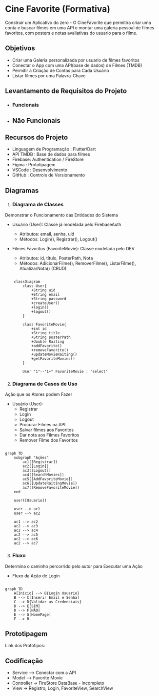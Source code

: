 # Cine Favorite (Formativa)
Construir um Aplicativo do zero - O CineFavorite que permitira criar uma conta e buscar filmes em uma API e montar uma galeria pessoal de filmes favoritos, com posters e notas avaliativas do usuario para o filme.

## Objetivos
- Criar uma Galeria personalizada por usuario de filmes favoritos
- Conectar o App com uma API(base de dados) de Filmes (TMDB)
- Permitir a Criação de Contas para Cada Usuário
- Listar filmes por uma Palavra-Chave

## Levantamento de Requisitos do Projeto
- ### Funcionais

- ## Não Funcionais

## Recursos do Projeto
- Linguagem de Programação : Flutter/Dart
- API TMDB : Base de dados para filmes
- Firebase: Authentication / FireStore
- Figma : Prototipagem
- VSCode : Desenvolvimento
- GitHub : Controle de Versionamento

## Diagramas
1. ### Diagrama de Classes
Demonstrar o Funcionamento das Entidades do Sistema

- Usuário (User): Classe já modelada pelo FirebaseAuth
    - Atributos: email, senha, uid
    - Métodos: Login(), Registrar(), Logout()

- Filmes Favoritos (FavoriteMovie): Classe modelada pelo DEV
    - Atributos: id, título, PosterPath, Nota
    - Métodos: AdicionarFilme(), RemoverFilme(), ListarFilme(), AtualizarNota() (CRUD)

```mermaid

    classDiagram
        class User{
            +String uid
            +String email
            +String password
            +createUser()
            +login()
            +logout()
        }

        class FavoriteMovie{
            +int id
            +String title
            +String posterPath
            +double Raiting
            +addFavorite()
            +removeFavorite()
            +updateMovieRaiting()
            +getFavoriteMovies()
        }

        User "1"--"1+" FavoriteMovie : "select"
```
2. ### Diagrama de Casos de Uso
Ação que os Atores podem Fazer
- Usuário (User):
    - Registrar
    - Login
    - Logout
    - Procurar Filmes na API
    - Salvar filmes aos Favoritos
    - Dar nota aos Filmes Favoritos
    - Remover Filme dos Favoritos

```mermaid

graph TD
    subgraph "Ações"
        ac1([Registrar])
        ac2([Login])
        ac3([Logout])
        ac4([SearchMovies])
        ac5([AddFavoriteMovie])
        ac6([UpdateRaitingMovie])
        ac7([RemoveFavoriteMovie])
    end

    user([Usuario])

    user --> ac1
    user --> ac2

    ac1 --> ac2
    ac2 --> ac3 
    ac2 --> ac4 
    ac2 --> ac5 
    ac2 --> ac6 
    ac2 --> ac7 

```


3. ### Fluxo
Determina o caminho percorrido pelo autor para Executar uma Ação

- Fluxo da Ação de Login

```mermaid

graph TD
    A[Início] --> B{Login Usuario}
    B --> C[Inserir Email e Senha]
    C --> D{Validar as Credenciais}
    D --> E[SIM]
    D --> F[NÃO]
    E --> G[HomePage]
    F --> B

```

## Prototipagem
Link dos Protótipos: 


## Codificação

- Service --> Conectar com a API
- Model --> Favorite Movie
- Controller -> FireStore DataBase - Incompleto
- View -> Registro, Login, FavoriteView, SearchView